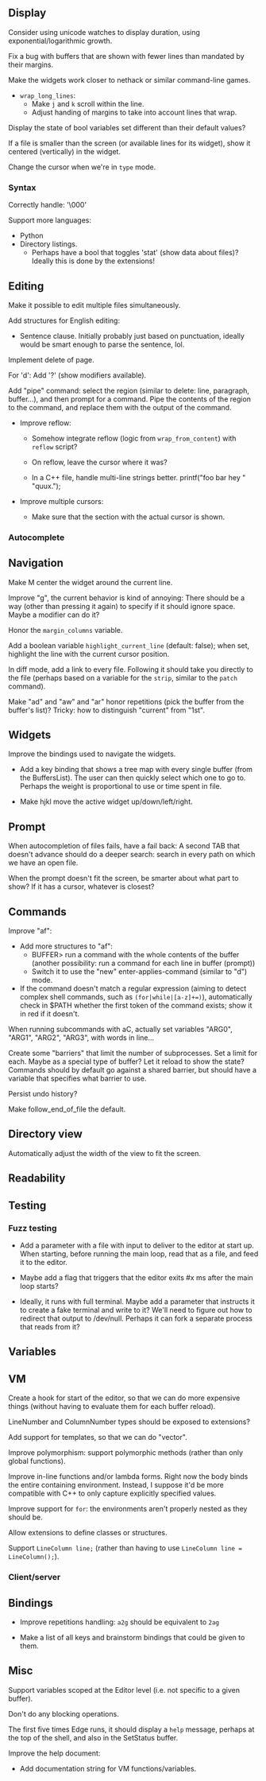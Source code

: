 ## Display

Consider using unicode watches to display duration, using exponential/logarithmic growth.

Fix a bug with buffers that are shown with fewer lines than mandated by their margins.

Make the widgets work closer to nethack or similar command-line games.

* `wrap_long_lines`:
  * Make `j` and `k` scroll within the line.
  * Adjust handing of margins to take into account lines that wrap.

Display the state of bool variables set different than their default values?

If a file is smaller than the screen (or available lines for its widget), show it centered (vertically) in the widget.

Change the cursor when we're in `type` mode.

### Syntax

Correctly handle: '\000'

Support more languages:
  - Python
  - Directory listings.
    - Perhaps have a bool that toggles 'stat' (show data about files)?
      Ideally this is done by the extensions!

## Editing

Make it possible to edit multiple files simultaneously.

Add structures for English editing:
- Sentence clause. Initially probably just based on punctuation, ideally would be smart enough to parse the sentence, lol.

Implement delete of page.

For 'd': Add '?' (show modifiers available).

Add "pipe" command: select the region (similar to delete: line, paragraph, buffer...), and then prompt for a command. Pipe the contents of the region to the command, and replace them with the output of the command.

* Improve reflow:

  * Somehow integrate reflow (logic from `wrap_from_content`) with `reflow` script?

  * On reflow, leave the cursor where it was?

  * In a C++ file, handle multi-line strings better.
      printf("foo bar hey "
             "quux.");

* Improve multiple cursors:

  * Make sure that the section with the actual cursor is shown.

### Autocomplete

## Navigation

Make M center the widget around the current line.

Improve "g", the current behavior is kind of annoying:
  There should be a way (other than pressing it again) to specify if it should ignore space.  Maybe a modifier can do it?

Honor the `margin_columns` variable.

Add a boolean variable `highlight_current_line` (default: false); when set, highlight the line with the current cursor position.

In diff mode, add a link to every file. Following it should take you directly to the file (perhaps based on a variable for the `strip`, similar to the `patch` command).

Make "ad" and "aw" and "ar" honor repetitions (pick the buffer from the buffer's list)? Tricky: how to distinguish "current" from "1st".

## Widgets

Improve the bindings used to navigate the widgets.

* Add a key binding that shows a tree map with every single buffer (from the BuffersList). The user can then quickly select which one to go to. Perhaps the weight is proportional to use or time spent in file.

* Make hjkl move the active widget up/down/left/right.

## Prompt

When autocompletion of files fails, have a fail back:
  A second TAB that doesn't advance should do a deeper search: search in every path on which we have an open file.

When the prompt doesn't fit the screen, be smarter about what part to show? If it has a cursor, whatever is closest?

## Commands

Improve "af":
* Add more structures to "af":
  * BUFFER> run a command with the whole contents of the buffer
    (another possibility: run a command for each line in buffer (prompt))
  * Switch it to use the "new" enter-applies-command (similar to "d") mode.
* If the command doesn't match a regular expression (aiming to detect complex
  shell commands, such as `(for|while|[a-z]+=)`), automatically check in $PATH
  whether the first token of the command exists; show it in red if it doesn't.

When running subcommands with aC, actually set variables "ARG0", "ARG1", "ARG2", "ARG3", with words in line...

Create some "barriers" that limit the number of subprocesses.  Set a limit for each.  Maybe as a special type of buffer?  Let it reload to show the state?
  Commands should by default go against a shared barrier, but should have a variable that specifies what barrier to use.

Persist undo history?

Make follow_end_of_file the default.

## Directory view

Automatically adjust the width of the view to fit the screen.

## Readability

## Testing

### Fuzz testing

* Add a parameter with a file with input to deliver to the editor at start up. When starting, before running the main loop, read that as a file, and feed it to the editor.

* Maybe add a flag that triggers that the editor exits #x ms after the main loop starts?

* Ideally, it runs with full terminal. Maybe add a parameter that instructs it to create a fake terminal and write to it? We'll need to figure out how to redirect that output to /dev/null. Perhaps it can fork a separate process that reads from it?

## Variables

## VM

Create a hook for start of the editor, so that we can do more expensive things (without having to evaluate them for each buffer reload).

LineNumber and ColumnNumber types should be exposed to extensions?

Add support for templates, so that we can do "vector<string>".

Improve polymorphism: support polymorphic methods (rather than only global functions).

Improve in-line functions and/or lambda forms. Right now the body binds the entire containing environment. Instead, I suppose it'd be more compatible with C++ to only capture explicitly specified values.

Improve support for `for`: the environments aren't properly nested as they should be.

Allow extensions to define classes or structures.

Support `LineColumn line;` (rather than having to use `LineColumn line = LineColumn();`).

### Client/server

## Bindings

* Improve repetitions handling: `a2g` should be equivalent to `2ag`

* Make a list of all keys and brainstorm bindings that could be given to them.

## Misc

Support variables scoped at the Editor level (i.e. not specific to a given buffer).

Don't do any blocking operations.

The first five times Edge runs, it should display a `help` message, perhaps at the top of the shell, and also in the SetStatus buffer.

Improve the help document:

* Add documentation string for VM functions/variables.
